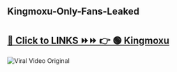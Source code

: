 
 ## Kingmoxu-Only-Fans-Leaked

# <h2><a href="https://clipsfans.com/Kingmoxu&ref=git">🔗 Click to LINKS ⏩⏩ 👉 🟢 Kingmoxu </a></h2>

<a href="https://clipsfans.com/Kingmoxu&ref=git" rel="nofollow" data-target="animated-image.originalLink"><img src="https://i.ibb.co.com/xMMVF88/686577567.gif" alt="Viral Video Original" style="max-width: 100%; display: inline-block;" data-target="animated-image.originalImage"></a>
